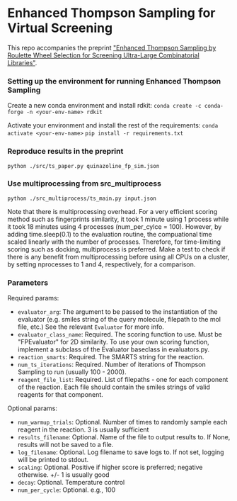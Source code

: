 # Enhanced Thompson Sampling for Virtual Screening

This repo accompanies the preprint ["Enhanced Thompson Sampling by Roulette Wheel Selection for
Screening Ultra-Large Combinatorial Libraries"](https://www.biorxiv.org/content/10.1101/2024.05.16.594622v1).

### Setting up the environment for running Enhanced Thompson Sampling

Create a new conda environment and install rdkit:
`conda create -c conda-forge -n <your-env-name> rdkit`

Activate your environment and install the rest of the requirements:
`conda activate <your-env-name>`
`pip install -r requirements.txt`

### Reproduce results in the preprint

`python ./src/ts_paper.py quinazoline_fp_sim.json`

### Use multiprocessing from src_multiprocess

`python ./src_multiprocess/ts_main.py input.json`

Note that there is multiprocessing overhead. For a very efficient scoring method such as fingerprints similarity, it took 1 minute using 1 process while it took 18 minutes using 4 processes (num_per_cylce = 100).
However, by adding time.sleep(0.1) to the evaluation routine, the compuational time scaled linearly with the number of processes. Therefore, for time-limiting scoring such as docking, multiprocess is preferred.
Make a test to check if there is any benefit from multiprocessing before using all CPUs on a cluster, by setting nprocesses to 1 and 4, respectively, for a comparison.

### Parameters

Required params:
- `evaluator_arg`: The argument to be passed to the instantiation of the evaluator (e.g. smiles string of the query
molecule, filepath to the mol file, etc.) See the relevant `Evaluator` for more info.
- `evaluator_class_name`: Required. The scoring function to use. Must be "FPEvaluator" for 2D similarity. To use your own scoring function, implement a subclass of the
Evaluator baseclass in evaluators.py.
- `reaction_smarts`: Required. The SMARTS string for the reaction.
- `num_ts_iterations`: Required. Number of iterations of Thompson Sampling to run (usually 100 - 2000).
- `reagent_file_list`: Required. List of filepaths - one for each component of the reaction. Each file should contain the
smiles strings of valid reagents for that component.

Optional params:
- `num_warmup_trials`: Optional. Number of times to randomly sample each reagent in the reaction. 3 is usually sufficient
- `results_filename`: Optional. Name of the file to output results to. If None, results will not be saved to a file.
- `log_filename`: Optional. Log filename to save logs to. If not set, logging will be printed to stdout.
- `scaling`: Optional. Positive if higher score is preferred; negative otherwise. +/- 1 is usually good
- `decay`: Optional. Temperature control
- `num_per_cycle`: Optional. e.g., 100

